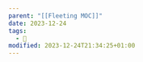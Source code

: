```yaml
---
parent: "[[Fleeting MOC]]"
date: 2023-12-24
tags:
  - 🦠
modified: 2023-12-24T21:34:25+01:00
---
```

